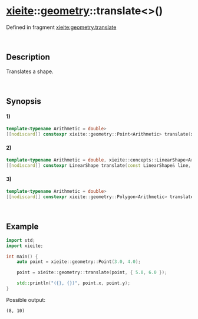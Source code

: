 # [xieite](../../xieite.md)\:\:[geometry](../../geometry.md)\:\:translate\<\>\(\)
Defined in fragment [xieite:geometry.translate](../../../src/geometry/translate.cpp)

&nbsp;

## Description
Translates a shape.

&nbsp;

## Synopsis
#### 1)
```cpp
template<typename Arithmetic = double>
[[nodiscard]] constexpr xieite::geometry::Point<Arithmetic> translate(xieite::geometry::Point<Arithmetic> point, xieite::geometry::Point<Arithmetic> difference) noexcept;
```
#### 2)
```cpp
template<typename Arithmetic = double, xieite::concepts::LinearShape<Arithmetic> LinearShape>
[[nodiscard]] constexpr LinearShape translate(const LinearShape& line, xieite::geometry::Point<Arithmetic> difference) noexcept;
```
#### 3)
```cpp
template<typename Arithmetic = double>
[[nodiscard]] constexpr xieite::geometry::Polygon<Arithmetic> translate(xieite::geometry::Polygon<Arithmetic> polygon, xieite::geometry::Point<Arithmetic> difference) noexcept;
```

&nbsp;

## Example
```cpp
import std;
import xieite;

int main() {
    auto point = xieite::geometry::Point(3.0, 4.0);

    point = xieite::geometry::translate(point, { 5.0, 6.0 });

    std::println("({}, {})", point.x, point.y);
}
```
Possible output:
```
(8, 10)
```
